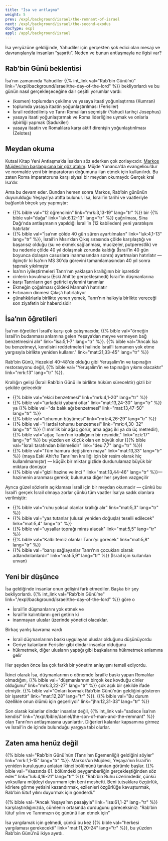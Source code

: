 ```yaml
---
title: "İsa ve antlaşma"
weight: 5
prev: /expl/background/israel/the-remnant-of-israel
next: /expl/background/israel/the-second-exodus
docType: expl
appl: /appl/background/israel
---
```


İsa yeryüzüne geldiğinde, Yahudiler için gerçekten şok edici olan mesajı ve davranışlarıyla insanları “şaşırttı”. Neden ve bunun antlaşmayla ne ilgisi var?

## Rab’bin Günü beklentisi

<a name="b6b5"></a>
İsa’nın zamanında Yahudiler {{% int_link val="Rab’bin Günü’nü" link="/expl/background/israel/the-day-of-the-lord" %}} bekliyorlardı ve bu günün nasıl gerçekleşeceğine dair çeşitli yorumlar vardı:

- (kısmen) toplumdan çekilme ve yasaya itaati yoğunlaştırma (Kumran)
- toplumda yasaya itaatin yoğunlaştırılması (Ferisiler)
- İsrail reddedilmiş ve Tanrı Romalıları seçmiştir (Yahudi tarihçi Josephus)
- yasaya itaati yoğunlaştırmak ve Roma liderliğine uymak ve onlarla işbirliği yapmak (Sadukiler)
- yasaya itaatin ve Romalılara karşı aktif direnişin yoğunlaştırılması (Zelotes)

## Meydan okuma

<a name="1481"></a>
Kutsal Kitap Yeni Antlaşma’da İsa’dan söz ederken çok zorlayıcıdır. [Markos Müjdesi’nin başlangıcına bir göz atalım](https://biblehub.com/interlinear/mark/1-1.htm). Müjde Yunanca’da evangeliou’dur ve normalde yeni bir imparatorun doğumunu ilan etmek için kullanılırdı. Bu zaten Roma imparatoruna karşı siyasi bir meydan okumaydı: Gerçek kral İsa’dır.

Ama bu devam eder. Bundan hemen sonra Markos, Rab’bin gününün duyurulduğu Yeşaya’ya atıfta bulunur. İsa, İsrail’in tarihi ve vaatleriyle bağlantılı birçok şey yapmıştır:

- {{% bible val="12 öğrencinin" link="mrk:3,13-19" lang="tr" %}} bir {{% bible val="dağa" link="luk:6,12-13" lang="tr" %}} çağrılması, Sina Dağı’nda antlaşmanın yapıldığı İsrail’in (12 kabileden) yeni yaratılışını hatırlatır
- {{% bible val="İsa’nın çölde 40 gün süren ayartılmaları" link="luk:4,1-13" lang="tr" %}}, İsrail’in Mısır’dan Çıkış sırasında çölde karşılaştığı ve başarısız olduğu (su ve ekmek sağlanması, mucizeler, putperestlik) ve bu nedenle çölde 40 yıl dolaşmak zorunda kaldığı (İsrail’in 40 gün boyunca dolaşan casuslara inanmasından sonra) ayartmaları hatırlatır — ilginçtir ki İsa’nın MS 30'da görevini tamamlamasından 40 yıl sonra tapınak yıkılmıştır
- İsa’nın iyileştirmeleri Tanrı’nın yaklaşan krallığının bir işaretidir
- cinlerin kovulması (Eski Ahit’te gerçekleşmedi) İsrail’in düşmanlarına
- karşı Tanrıların geri getirici eylemini tanımlar
- Ekmeğin çoğalması çöldeki Mannah’ı hatırlatır
- Fırtınanın dinmesi Çıkış’ı hatırlatıyor
- günahkârlarla birlikte yenen yemek, Tanrı’nın halkıyla birlikte vereceği son ziyafetin bir habercisidir

## İsa’nın öğretileri

<a name="9f5f"></a>
İsa’nın öğretileri İsrail’e karşı çok çatışmacıdır, {{% bible val="örneğin İsrail’in budanması anlamına gelen Yeşaya’dan meyve vermeyen bağ benzetmesini alır" link="isa:5,1-7" lang="tr" %}}. {{% bible val="Ancak İsa bu benzetmeyi, kendisini reddetmeleri halinde İsrail’i tamamen yok etme yargısıyla birlikte yeniden kullanır." link="mat:21,33-45" lang="tr" %}}

Rab’bin Günü, Hezekiel 40–48'de olduğu gibi Yeruşalim’in ve tapınağın restorasyonu değil, {{% bible val="Yeruşalim’in ve tapınağın yıkımı olacaktır" link="mrk:13" lang="tr" %}}.

Krallığın gelişi (İsrail Rab’bin Günü ile birlikte hüküm sürecektir) gizli bir şekilde gelecektir

- {{% bible val="eki̇ci̇ benzetmesi̇" link="mrk:4,1-20" lang="tr" %}}
- {{% bible val="tarladaki yabani otlar" link="mat:13,24-30" lang="tr" %}} ya {{% bible val="da balık ağı benzetmesi" link="mat:13,47-50" lang="tr" %}}
- {{% bible val="tohumun büyümesi" link="mrk:4,26-29" lang="tr" %}}
- {{% bible val="Hardal tohumu benzetmesi" link="mrk:4,30-32" lang="tr" %}} (1 mm’lik bir ağaç görür, ama ağaç iki ya da üç metredir), {{% bible val="ağaç Tanrı’nın krallığının bir resmidir," link="ezk:17" lang="tr" %}} bu yüzden en küçük olan en büyük olur ({{% bible val="İsrail tarafından bilinmelidir" link="deu:7,7" lang="tr" %}})
- {{% bible val="Tüm hamuru değiştiren maya" link="mat:13,33" lang="tr" %}} (maya Eski Ahit’te Tanrı’nın krallığı için bir resim olarak hiç kullanılmamıştır) — küçük bir miktar gizlide durdurulamaz büyük bir miktara dönüşür
- {{% bible val="gizli hazine ve inci " link="mat:13,44-46" lang="tr" %}}— hazinenin aranması gerekir, bulunursa diğer her şeyden vazgeçilir

Ayrıca güzel sözlerin açıklaması İsrail için bir meydan okumadır — çünkü bu İsrail’i gerçek İsrail olmaya zorlar çünkü tüm vaatler İsa’ya sadık olanlara verilmiştir:

- {{% bible val="ruhu yoksul olanlar krallığı alır" link="mat:5,3" lang="tr" %}}
- {{% bible val="yas tutanlar (ulusal yeniden doğuşla) teselli edilecek" link="mat:5,4" lang="tr" %}}
- {{% bible val="uysallar toprağı miras alacak" link="mat:5,5" lang="tr" %}}
- {{% bible val="Kalbi temiz olanlar Tanrı’yı görecek" link="mat:5,8" lang="tr" %}}
- {{% bible val="barışı sağlayanlar Tanrı’nın çocukları olarak adlandırılanlardır" link="mat:5,9" lang="tr" %}} (İsrail için kullanılan unvan)

## Yeni bir düşünce

<a name="177b"></a>
İsa geldiğinde insanlar onun gelişini fark etmediler. Başka bir şey bekliyorlardı. {{% int_link val="Rab’bin Günü’ne" link="/expl/background/israel/the-day-of-the-lord" %}} göre o

- İsrail’in düşmanlarını yok etmek ve
- İsrail’in kalıntılarını geri getirin ki
- inanmayan uluslar üzerinde yönetici olacaklar.

Birkaç yanlış kavrama vardı

- İsrail düşmanlarının baskı uygulayan uluslar olduğunu düşünüyordu
- Geriye kalanların Ferisiler gibi dindar insanlar olduğunu
- hükmetmek, diğer ulusların yaptığı gibi başkalarına hükmetmek anlamına gelir

Her şeyden önce İsa çok farklı bir yönetim anlayışını temsil ediyordu.

İkinci olarak İsa, düşmanlarının o dönemde İsrail’e baskı yapan Romalılar olmadığını, {{% bible val="düşmanlarının birçok kez kovduğu cinler olduğunu" link="mrk:3,22-27" lang="tr" %}} çok açık bir şekilde ifade etmiştir. {{% bible val="Onları kovmak Rab’bin Günü’nün geldiğini gösteren bir işarettir" link="mat:12,28" lang="tr" %}}. {{% bible val="Bu durum özellikle onun ölümü için geçerliydi" link="jhn:12,31-33" lang="tr" %}}

Son olarak kalanlar dindar insanlar değil, {{% int_link val="sadece İsa’nın kendisi" link="/expl/bible/daniel/the-son-of-man-and-the-remnant" %}} olan Tanrı’nın antlaşmasına uyanlardır. Diğerleri kalanlar kapsamına girmez ve İsrail’in de içinde bulunduğu yargıya tabi olurlar.

## Zaten ama henüz değil

<a name="1438"></a>
{{% bible val="Rab’bin Günü’nün (Tanrı’nın Egemenliği) geldiğini söyler" link="mrk:1,1-15" lang="tr" %}}. Markos’un Müjdesi, Yeşaya’nın İsrail’in yeniden kuruluşunu anlatan ikinci bölümünü tanıtan görümle başlar. {{% bible val="Vaazında 61. bölümdeki peygamberliğin gerçekleştiğinden söz eder" link="luk:4,16-21" lang="tr" %}}: “Rab’bin Ruhu üzerimdedir, çünkü yoksullara müjdeyi duyurmam için beni meshetti. Beni tutsaklara özgürlük, körlere görme yetisini kazandırmak, ezilenleri özgürlüğe kavuşturmak, Rab’bin lütuf yılını duyurmak için gönderdi.”

{{% bible val="Ancak Yeşaya’nın pasajıyla" link="isa:61,1-2" lang="tr" %}} karşılaştırdığınızda, cümlenin ortasında durduğunu göreceksiniz: “Rab’bin lütuf yılını ve Tanrımızın öç gününü ilan etmek için”

İsa yargılamak için gelmedi, çünkü bu kez {{% bible val="herkesi yargılaması gerekecekti" link="mat:11,20-24" lang="tr" %}}, bu yüzden Rab’bin Günü’nü ikiye ayırdı.

